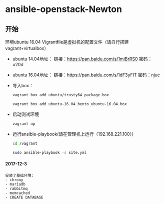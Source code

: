 ansible-openstack-Newton 
========================

## 开始
环境ubuntu 16.04
Vigrantfile是虚拟机的配置文件（请自行搭建vagrant+virtualbox）
- ubuntu 14.04地址： 链接：https://pan.baidu.com/s/1miBrRS0 密码：u20d
- ubuntu 16.04地址： 链接：https://pan.baidu.com/s/1dF3yFIT 密码：njuc
- 导入box： 
   ```bash
   vagrant box add ubuntu/trusty64 package.box
   
   vagrant box add ubuntu-16.04 bento_ubuntu-16.04.box
   ```
- 启动测试环境
	```bash
	vagrant up
	```

- 运行ansible-playbook(请在管理机上运行（192.168.221.100）)
	```bash
	cd /vagrant
	
	sudo ansible-playbook -s site.yml
	```


#### 2017-12-3
    安装了基础环境:
	- chrony
	- mariadb
	- rabbitmq
	- memcached
	- CREATE DATABASE
	
